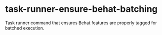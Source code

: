 # task-runner-ensure-behat-batching
Task runner command that ensures Behat features are properly tagged for batched execution.

